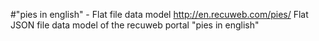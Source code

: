#"pies in english" - Flat file data model
http://en.recuweb.com/pies/
Flat JSON file data model of the recuweb portal "pies in english"
